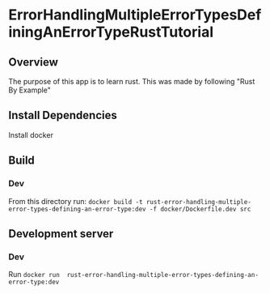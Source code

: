 # ErrorHandlingMultipleErrorTypesDefiningAnErrorTypeRustTutorial

## Overview
The purpose of this app is to learn rust. This was made by following "Rust By Example"

## Install Dependencies
Install docker

## Build
### Dev
From this directory run: `docker build -t rust-error-handling-multiple-error-types-defining-an-error-type:dev -f docker/Dockerfile.dev src`

## Development server
### Dev
Run `docker run  rust-error-handling-multiple-error-types-defining-an-error-type:dev`